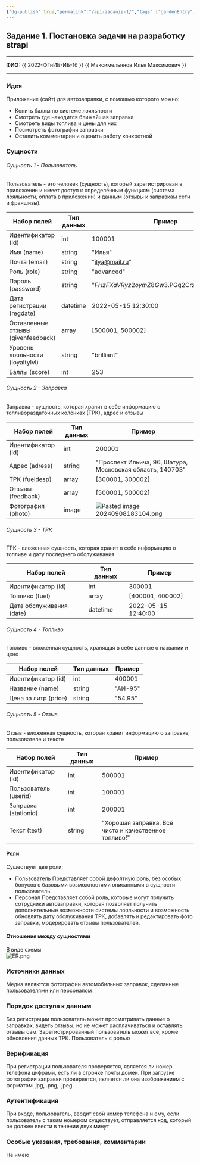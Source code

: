 ```yaml
---
{"dg-publish":true,"permalink":"/api-zadanie-1/","tags":["gardenEntry"]}
---
```



## Задание 1. Постановка задачи на разработку strapi

---

**ФИО:** {{ 2022-ФГиИБ-ИБ-1б }} {{ Максимельянов Илья Максимович }}

---
### Идея

Приложение (сайт) для автозаправки, с помощью которого можно:
- Копить баллы по системе лояльности
- Смотреть где находится ближайшая заправка
- Смотреть виды топлива и цены для них
- Посмотреть фотографии заправки
- Оставить комментарии и оценить работу конкретной 

### Сущности

###### Сущность 1 - Пользователь

Пользователь - это человек (сущность), который зарегистрирован в приложении и имеет доступ к определённым функциям (система лояльности, оплата в приложении) и данным (отзывы к заправкам сети и франшизы).

| Набор полей                        | Тип данных | Пример                                      |
| ---------------------------------- | ---------- | ------------------------------------------- |
| Идентификатор (id)                 | int        | 100001                                      |
| Имя (name)                         | string     | "Илья"                                      |
| Почта (email)                      | string     | "ilya@mail.ru"                              |
| Роль (role)                        | string     | "advanced"                                  |
| Пароль (password)                  | string     | "$FHzFXaVRyz2oymZ8Gw$3.PGq2CrzPTB+3BnsfX4l" |
| Дата регистрации (regdate)         | datetime   | 2022-05-15 12:30:00                         |
| Оставленные отзывы (givenfeedback) | array      | [500001, 500002]                            |
| Уровень лояльности (loyaltylvl)    | string     | "brilliant"                                 |
| Баллы (score)                      | int        | 253                                         |
###### Сущность 2 - Заправка

Заправка - сущность, которая хранит в себе информацию о топливораздаточных колонках (ТРК), адрес и отзывы

| Набор полей        | Тип данных | Пример                                                    |
| ------------------ | ---------- | --------------------------------------------------------- |
| Идентификатор (id) | int        | 200001                                                    |
| Адрес (adress)     | string     | "Проспект Ильича, 96, Шатура, Московская область, 140703" |
| ТРК (fueldesp)     | array      | [300001, 300002]                                          |
| Отзывы (feedback)  | array      | [500001, 500002]                                          |
| Фотография (photo) | image      | ![Pasted image 20240908183104.png](/img/user/media/Pasted%20image%2020240908183104.png)                      |
###### Сущность 3 - ТРК

ТРК - вложенная сущность, которая хранит в себе информацию о топливе и дату последнего обслуживания

| Набор полей              | Тип данных | Пример              |
| ------------------------ | ---------- | ------------------- |
| Идентификатор (id)       | int        | 300001              |
| Топливо (fuel)           | array      | [400001, 400002]    |
| Дата обслуживания (date) | datetime   | 2022-05-15 12:40:00 |
###### Сущность 4 - Топливо

Топливо - вложенная сущность, хранящая в себе данные о названии и цене

| Набор полей          | Тип данных | Пример  |
| -------------------- | ---------- | ------- |
| Идентификатор (id)   | int        | 400001  |
| Название (name)      | string     | "АИ-95" |
| Цена за литр (price) | string     | "54,95" |
###### Сущность 5 - Отзыв

Отзыв -  вложенная сущность, которая хранит информацию о заправке, пользователе и тексте

| Набор полей           | Тип данных | Пример                                                |
| --------------------- | ---------- | ----------------------------------------------------- |
| Идентификатор (id)    | int        | 500001                                                |
| Пользователь (userid) | int        | 100001                                                |
| Заправка (stationid)  | int        | 200001                                                |
| Текст (text)          | string     | "Хорошая заправка. Всё чисто и качественное топливо!" |
#### Роли

Существует две роли:
- Пользователь
Представляет собой дефолтную роль, без особых бонусов с базовыми возможностями описанными в сущности пользователь.
- Персонал
Представляет собой роль, которые могут получить сотрудники автозаправки, которая позволяет получить дополнительные возможности системы лояльности и возможность обновлять дату обслуживания ТРК, добавлять и редактировать фото заправки, модерировать отзывы пользователей.
#### Отношения между сущностями

В виде схемы  
![ER.png](/img/user/media/ER.png)

### Источники данных

Медиа являются фотографии автомобильных заправок, сделанные пользователями или персоналом

### Порядок доступа к данным

Без регистрации пользователь может просматривать данные о заправках, видеть отзывы, но не может расплачиваться и оставлять отзывы сам.
Зарегистрированный пользователь может всё, кроме обновления данных ТРК.
Пользователь с ролью 
### Верификация

При регистрации пользователя проверяется, является ли номер телефона цифрами, есть ли в строчке почты домен.
При загрузке фотографии заправки проверяется, является ли она изображением с форматом .jpg, .png, .jpeg
### Аутентификация

При входе, пользователь, вводит свой номер телефона и ему, если пользователь с таким номером существует, отправляется код, который он должен ввести в течении двух минут
### Особые указания, требования, комментарии
Не имею